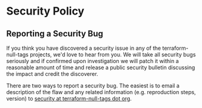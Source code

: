 <!-- Space: Projects -->
<!-- Parent: TerraformNullTags -->
<!-- Title: Security TerraformNullTags -->
<!-- Label: TerraformNullTags -->
<!-- Label: Security -->
<!-- Include: docs/disclaimer.md -->
<!-- Include: ac:toc -->

# Security Policy

## Reporting a Security Bug

If you think you have discovered a security issue in any of the terraform-null-tags projects, we'd love to hear from you. We will take all security bugs seriously and if confirmed upon investigation we will patch it within a reasonable amount of time and release a public security bulletin discussing the impact and credit the discoverer.

There are two ways to report a security bug. The easiest is to email a description of the flaw and any related information (e.g. reproduction steps, version) to [security at terraform-null-tags dot org](mailto:security@hadenlabs.com).
